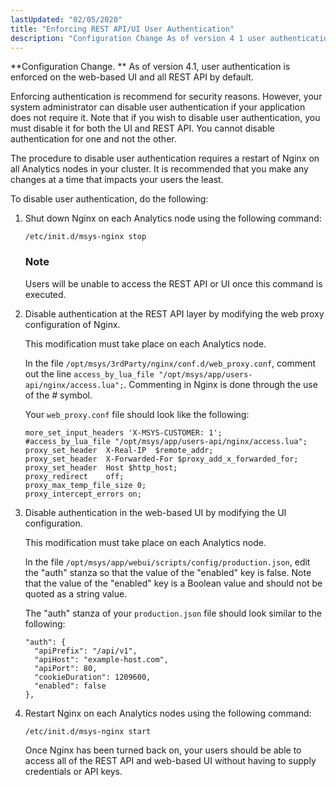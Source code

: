 ```yaml
---
lastUpdated: "02/05/2020"
title: "Enforcing REST API/UI User Authentication"
description: "Configuration Change As of version 4 1 user authentication is enforced on the web based UI and all REST API by default Enforcing authentication is recommend for security reasons However your system administrator can disable user authentication if your application does not require it Note that if you wish to..."
---
```


**Configuration Change. ** As of version 4.1, user authentication is enforced on the web-based UI and all REST API by default.

Enforcing authentication is recommend for security reasons. However, your system administrator can disable user authentication if your application does not require it. Note that if you wish to disable user authentication, you must disable it for both the UI and REST API. You cannot disable authentication for one and not the other.

The procedure to disable user authentication requires a restart of Nginx on all Analytics nodes in your cluster. It is recommended that you make any changes at a time that impacts your users the least.

To disable user authentication, do the following:

1.  Shut down Nginx on each Analytics node using the following command:

    `/etc/init.d/msys-nginx stop`
    ### Note

    Users will be unable to access the REST API or UI once this command is executed.

2.  Disable authentication at the REST API layer by modifying the web proxy configuration of Nginx.

    This modification must take place on each Analytics node.

    In the file `/opt/msys/3rdParty/nginx/conf.d/web_proxy.conf`, comment out the line `access_by_lua_file "/opt/msys/app/users-api/nginx/access.lua";`. Commenting in Nginx is done through the use of the *#* symbol.

    Your `web_proxy.conf` file should look like the following:

    ```
    more_set_input_headers 'X-MSYS-CUSTOMER: 1';
    #access_by_lua_file "/opt/msys/app/users-api/nginx/access.lua";
    proxy_set_header  X-Real-IP  $remote_addr;
    proxy_set_header  X-Forwarded-For $proxy_add_x_forwarded_for;
    proxy_set_header  Host $http_host;
    proxy_redirect    off;
    proxy_max_temp_file_size 0;
    proxy_intercept_errors on;
    ```

3.  Disable authentication in the web-based UI by modifying the UI configuration.

    This modification must take place on each Analytics node.

    In the file `/opt/msys/app/webui/scripts/config/production.json`, edit the "auth" stanza so that the value of the "enabled" key is false. Note that the value of the "enabled" key is a Boolean value and should not be quoted as a string value.

    The "auth" stanza of your `production.json` file should look similar to the following:

    ```
    "auth": {
      "apiPrefix": "/api/v1",
      "apiHost": "example-host.com",
      "apiPort": 80,
      "cookieDuration": 1209600,
      "enabled": false
    },
    ```

4.  Restart Nginx on each Analytics nodes using the following command:

    `/etc/init.d/msys-nginx start`

    Once Nginx has been turned back on, your users should be able to access all of the REST API and web-based UI without having to supply credentials or API keys.